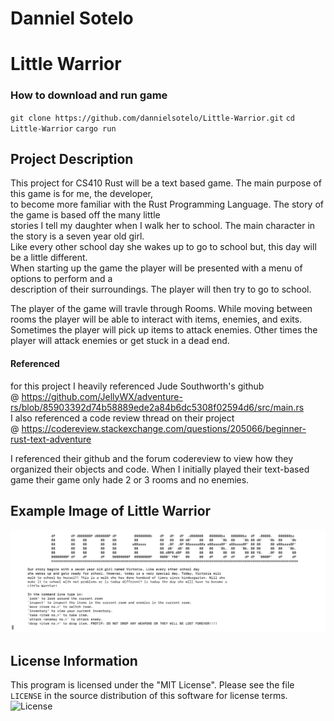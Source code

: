 # Danniel Sotelo

# Little Warrior

### How to download and run game
`git clone https://github.com/dannielsotelo/Little-Warrior.git`
`cd Little-Warrior`
`cargo run`

## Project Description
  
  This project for CS410 Rust will be a text based game. The main purpose of this game is for me, the developer,  
  to become more familiar with the Rust Programming Language. The story of the game is based off the many little  
  stories I tell my daughter when I walk her to school. The main character in the story is a seven year old girl.  
  Like every other school day she wakes up to go to school but, this day will be a little different.  
  When starting up the game the player will be presented with a menu of options to perform and a  
  description of their surroundings. The player will then try to go to school.

  The player of the game will travle through Rooms. While moving between rooms the player will be able to interact
  with items, enemies, and exits. Sometimes the player will pick up items to attack enemies. Other times the player
  will attack enemies or get stuck in a dead end.

#### Referenced

  for this project I heavily referenced Jude Southworth's github  
  @ https://github.com/JellyWX/adventure-rs/blob/85903392d74b58889ede2a84b6dc5308f02594d6/src/main.rs  
  I also referenced a code review thread on their project   
  @ https://codereview.stackexchange.com/questions/205066/beginner-rust-text-adventure 

  I referenced their github and the forum codereview to view how they organized their objects and code. When
  I initially played their text-based game their game only hade 2 or 3 rooms and no enemies.


## Example Image of Little Warrior
![Example](images/Example.png)

## License Information

This program is licensed under the "MIT License".  Please
see the file `LICENSE` in the source distribution of this
software for license terms.
![License](LICENSE)
